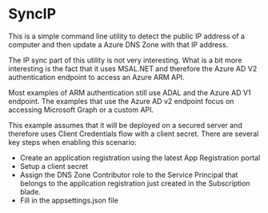 # SyncIP

This is a simple command line utility to detect the public IP address of a computer and then update a Azure DNS Zone with that IP address.

The IP sync part of this utility is not very interesting. What is a bit more interesting is the fact that it uses MSAL.NET and therefore the Azure AD V2 authentication endpoint to access an Azure ARM API.

Most examples of ARM authentication still use ADAL and the Azure AD V1 endpoint. The examples that use the Azure AD v2 endpoint focus on accessing Microsoft Graph or a custom API.

This example assumes that it will be deployed on a secured server and therefore uses Client Credentials flow with a client secret.  There are several key steps when enabling this scenario:

- Create an application registration using the latest App Registration portal
- Setup a client secret
- Assign the DNS Zone Contributor role to the Service Principal that belongs to the application registration just created in the Subscription blade.
- Fill in the appsettings.json file


